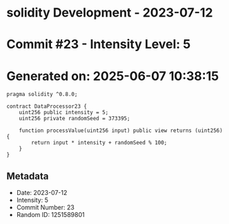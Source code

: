 ﻿# solidity Development - 2023-07-12
# Commit #23 - Intensity Level: 5
# Generated on: 2025-06-07 10:38:15
```solidity
pragma solidity ^0.8.0;

contract DataProcessor23 {
    uint256 public intensity = 5;
    uint256 private randomSeed = 373395;

    function processValue(uint256 input) public view returns (uint256) {
        return input * intensity + randomSeed % 100;
    }
}
```
## Metadata
- Date: 2023-07-12
- Intensity: 5
- Commit Number: 23
- Random ID: 1251589801
